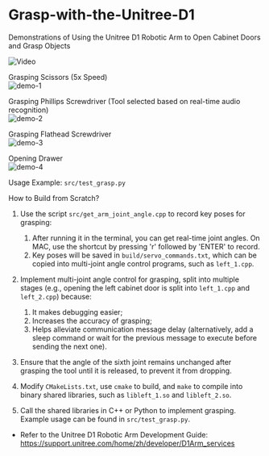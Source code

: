 # Grasp-with-the-Unitree-D1

Demonstrations of Using the Unitree D1 Robotic Arm to Open Cabinet Doors and Grasp Objects

![Video](https://www.bilibili.com/video/BV1kYCUYoE1Q)

Grasping Scissors (5x Speed)  
![demo-1](docs/demo-1.gif)

Grasping Phillips Screwdriver (Tool selected based on real-time audio recognition)  
![demo-2](docs/demo-2.gif)

Grasping Flathead Screwdriver  
![demo-3](docs/demo-3.gif)

Opening Drawer  
![demo-4](docs/demo-4.gif)

Usage Example: `src/test_grasp.py`

How to Build from Scratch?

1. Use the script `src/get_arm_joint_angle.cpp` to record key poses for grasping:
   1. After running it in the terminal, you can get real-time joint angles. On MAC, use the shortcut by pressing 'r' followed by 'ENTER' to record.
   2. Key poses will be saved in `build/servo_commands.txt`, which can be copied into multi-joint angle control programs, such as `left_1.cpp`.
   
2. Implement multi-joint angle control for grasping, split into multiple stages (e.g., opening the left cabinet door is split into `left_1.cpp` and `left_2.cpp`) because:
   1. It makes debugging easier;
   2. Increases the accuracy of grasping;
   3. Helps alleviate communication message delay (alternatively, add a sleep command or wait for the previous message to execute before sending the next one).
   
3. Ensure that the angle of the sixth joint remains unchanged after grasping the tool until it is released, to prevent it from dropping.

4. Modify `CMakeLists.txt`, use `cmake` to build, and `make` to compile into binary shared libraries, such as `libleft_1.so` and `libleft_2.so`.

5. Call the shared libraries in C++ or Python to implement grasping. Example usage can be found in `src/test_grasp.py`.

- Refer to the Unitree D1 Robotic Arm Development Guide: https://support.unitree.com/home/zh/developer/D1Arm_services
